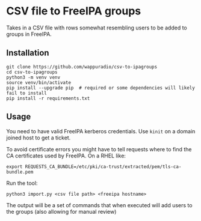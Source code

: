 # CSV file to FreeIPA groups

Takes in a CSV file with rows somewhat resembling users to be added to groups in FreeIPA.

## Installation

```
git clone https://github.com/wappuradio/csv-to-ipagroups
cd csv-to-ipagroups
python3 -m venv venv
source venv/bin/activate
pip install --upgrade pip  # required or some dependencies will likely fail to install
pip install -r requirements.txt
```

## Usage

You need to have valid FreeIPA kerberos credentials. Use `kinit` on a domain joined host to get a ticket.

To avoid certificate errors you might have to tell requests where to find the CA certificates used by FreeIPA. On a RHEL like:
```
export REQUESTS_CA_BUNDLE=/etc/pki/ca-trust/extracted/pem/tls-ca-bundle.pem 
```

Run the tool:
```
python3 import.py <csv file path> <freeipa hostname>
```

The output will be a set of commands that when executed will add users to the groups (also allowing for manual review)
